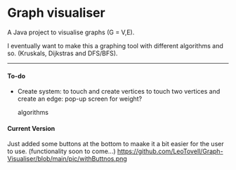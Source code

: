 # Graph visualiser

A Java project to visualise graphs (G = V,E).

I eventually want to make this a graphing tool with different algorithms and so. (Kruskals, Dijkstras and DFS/BFS).

---------------

#### To-do
- Create system:
	to touch and create vertices
	to touch two vertices and create an edge: pop-up screen for weight?
	
	algorithms
	
#### Current Version
Just added some buttons at the bottom to maake it a bit easier for the user to use. (functionality soon to come...)
https://github.com/LeoTovell/Graph-Visualiser/blob/main/pic/withButtnos.png

